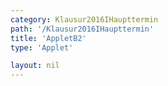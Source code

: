 ```yaml
---
category: Klausur2016IHaupttermin
path: '/Klausur2016IHaupttermin'
title: 'AppletB2'
type: 'Applet'

layout: nil
---
```

<link type="text/css" href="https://cdnjs.cloudflare.com/ajax/libs/jsxgraph/0.99.6/jsxgraph.css"><link rel="stylesheet" type="text/css" href="//cdnjs.cloudflare.com/ajax/libs/jsxgraph/0.99.7/jsxgraph.css" />
<div id="89d9fc34-2fc6-4d01-a797-ca698807be03" class="jxgbox" style="width:500px; height:500px">
<script type="text/javascript">
    (function() {
const board = JXG.JSXGraph.initBoard('89d9fc34-2fc6-4d01-a797-ca698807be03', {
    							boundingbox: [-10, 13, 7, -4],
                  axis: false
              });
              
var M = board.create('point', [0,0], {name:'M', fixed:true, color:'red'}); 
var A = board.create('point', [-9,0], {name:'A', fixed:true, color:'red'}); 
var S = board.create('point', [0,10], {name:'S', fixed:true, color:'red'}); 

var B = board.create('point', [-2.12, -2.12], {name:'B', fixed:true, color:'red'});
var C = board.create('point', [2.12, 2.12], {name:'C', fixed:true, color:'red'});

board.create('segment', [C,S], {color:'red'});
var AS = board.create('segment', [A,S], {color:'red'});
board.create('segment', [B,S], {color:'red'});
board.create('segment', [C,A], {color:'red'});
board.create('segment', [C,M], {color:'red'});
board.create('segment', [B,M], {color:'red'});
board.create('segment', [A,B], {color:'red'});
board.create('segment', [M,S], {color:'gray', strokewidth:3});

var P = board.create('glider', [AS], {name:'P', color:'orange'});
board.create('polygon', [A,M,P]);
board.create('segment', [P,M], {color:'green', strokewidzh:1});
board.create('segment', [P,C], {color:'green', strokewidzh:1});
board.create('segment', [P,A], {color:'green', strokewidzh:1});
var PMA = board.create('angle', [P,M,A], {name:'&phi;',orthotype:'sectordot'});
var APM = board.create('angle', [A,P,M], {name:' ', orthotype:'sectordot'});
var NR_T = board.create('text', [2.7, 12, '2016 HT 1 B2'], {fontsize:18});
var phi_t= board.create('text', [-7,10, function(){return '&phi; = ' + JXG.toFixed(PMA.Value()*180/Math.PI, 2);}],{fontsize:18, color:'orange'});
board.create('text', [-4.5, -0.3, '9'], {color:'blue', fontsize:16});
board.create('text', [-0.8, -1, '6'], {color:'red', fontsize:16});
board.create('text', [1.2, 1, '6'], {color:'red', fontsize:16});
board.create('text', [0.1, 5, '12'], {color:'gray', fontsize:16}); })(); </script>
  </div>
